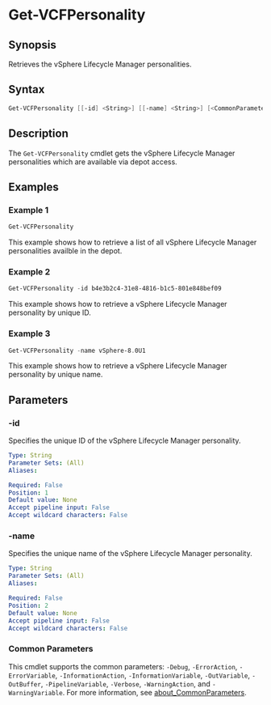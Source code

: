 # Get-VCFPersonality

## Synopsis

Retrieves the vSphere Lifecycle Manager personalities.

## Syntax

```powershell
Get-VCFPersonality [[-id] <String>] [[-name] <String>] [<CommonParameters>]
```

## Description

The `Get-VCFPersonality` cmdlet gets the vSphere Lifecycle Manager personalities which are available via depot access.

## Examples

### Example 1

```powershell
Get-VCFPersonality
```

This example shows how to retrieve a list of all vSphere Lifecycle Manager personalities availble in the depot.

### Example 2

```powershell
Get-VCFPersonality -id b4e3b2c4-31e8-4816-b1c5-801e848bef09
```

This example shows how to retrieve a vSphere Lifecycle Manager personality by unique ID.

### Example 3

```powershell
Get-VCFPersonality -name vSphere-8.0U1
```

This example shows how to retrieve a vSphere Lifecycle Manager personality by unique name.


## Parameters

### -id

Specifies the unique ID of the vSphere Lifecycle Manager personality.

```yaml
Type: String
Parameter Sets: (All)
Aliases:

Required: False
Position: 1
Default value: None
Accept pipeline input: False
Accept wildcard characters: False
```

### -name

Specifies the unique name of the vSphere Lifecycle Manager personality.

```yaml
Type: String
Parameter Sets: (All)
Aliases:

Required: False
Position: 2
Default value: None
Accept pipeline input: False
Accept wildcard characters: False
```

### Common Parameters

This cmdlet supports the common parameters: `-Debug`, `-ErrorAction`, `-ErrorVariable`, `-InformationAction`, `-InformationVariable`, `-OutVariable`, `-OutBuffer`, `-PipelineVariable`, `-Verbose`, `-WarningAction`, and `-WarningVariable`. For more information, see [about_CommonParameters](http://go.microsoft.com/fwlink/?LinkID=113216).
